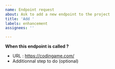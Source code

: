 ```yaml
---
name: Endpoint request
about: Ask to add a new endpoint to the project
title: 'Add '
labels: enhancement
assignees: ''

---
```


**When this endpoint is called ?**<br>
- URL : https://codingame.com/
- Additionnal step to do (optional)
